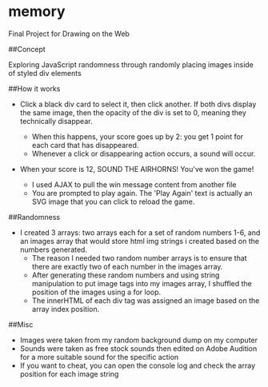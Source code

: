 # memory
Final Project for Drawing on the Web

##Concept

Exploring JavaScript randomness through randomly placing images inside of styled div elements

##How it works

* Click a black div card to select it, then click another. If both divs display the same image, then the opacity of the div is set to 0, meaning   they technically disappear.
  * When this happens, your score goes up by 2: you get 1 point for each card that has disappeared. 
  * Whenever a click or disappearing action occurs, a sound will occur.

* When your score is 12, SOUND THE AIRHORNS! You've won the game!
  * I used AJAX to pull the win message content from another file
  * You are prompted to play again. The 'Play Again' text is actually an SVG image that you can click to reload the game.

##Randomness
* I created 3 arrays: two arrays each for a set of random numbers 1-6, and an images array that would store html img strings i created based on the numbers generated. 
  * The reason I needed two random number arrays is to ensure that there are exactly two of each number in the images array.
  * After generating these random numbers and using string manipulation to put image tags into my images array, I shuffled the position of the images using a for loop.
  * The innerHTML of each div tag was assigned an image based on the array index position.

##Misc
* Images were taken from my random background dump on my computer
* Sounds were taken as free stock sounds then edited on Adobe Audition for a more suitable sound for the specific action
* If you want to cheat, you can open the console log and check the array position for each image string

